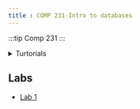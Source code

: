 ```yaml
---
title : COMP 231-Intro to databases
---
```

:::tip Comp 231
:::



<details>
<summary>Turtorials </summary>

- [tutorial 4](https://drive.google.com/file/d/1izoM8ZqBHopESUyRcnttNwrPnEb7HgDW/view?usp=drive_link)
- [tutorial 2](https://drive.google.com/file/d/1LgzQd0hToUTlqTWPESLnOQKKJRXZem20/view?usp=drive_link)
</details>


## Labs
- [Lab 1](https://drive.google.com/file/d/1j0VPxEDcafV5K26H0qD7ESetggAePMQw/view?usp=drive_link)
